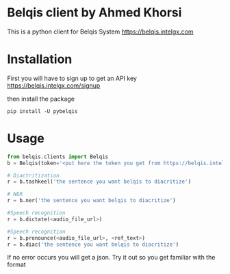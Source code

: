# Belqis client by Ahmed Khorsi

This is a python client for Belqis System
https://belqis.intelgx.com


# Installation
First you will have to sign up to get an API key 
https://belqis.intelgx.com/signup

then install the package

`pip install -U pybelqis`

# Usage

```python
from belqis.clients import Belqis
b = Belqis(token='<put here the token you get from https://belqis.intelgx.com/dashboard>')

# Diactritization
r = b.tashkeel('the sentence you want belqis to diacritize')

# NER
r = b.ner('the sentence you want belqis to diacritize')

#Speech recognition
r = b.dictate(<audio_file_url>)

#Speech recognition
r = b.pronounce(<audio_file_url>, <ref_text>)
r = b.diac('the sentence you want belqis to diacritize')
```

If no error occurs you will get a json. Try it out so you get familiar with the format
